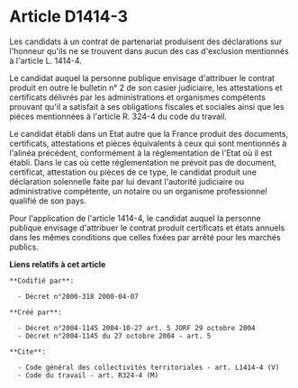 # Article D1414-3

Les candidats à un contrat de partenariat produisent des déclarations sur l'honneur qu'ils ne se trouvent dans aucun des cas
d'exclusion mentionnés à l'article L. 1414-4. 

Le candidat auquel la personne publique envisage d'attribuer le contrat produit en outre le bulletin n° 2 de son casier
judiciaire, les attestations et certificats délivrés par les administrations et organismes compétents prouvant qu'il a
satisfait à ses obligations fiscales et sociales ainsi que les pièces mentionnées à l'article R. 324-4 du code du travail. 

Le candidat établi dans un Etat autre que la France produit des documents, certificats, attestations et pièces équivalents à
ceux qui sont mentionnés à l'alinéa précédent, conformément à la réglementation de l'Etat où il est établi. Dans le cas où
cette réglementation ne prévoit pas de document, certificat, attestation ou pièces de ce type, le candidat produit une
déclaration solennelle faite par lui devant l'autorité judiciaire ou administrative compétente, un notaire ou un organisme
professionnel qualifié de son pays. 

Pour l'application de l'article 1414-4, le candidat auquel la personne publique envisage d'attribuer le contrat produit
certificats et états annuels dans les mêmes conditions que celles fixées par arrêté pour les marchés publics.

**Liens relatifs à cet article**

	**Codifié par**:

	  - Décret n°2000-318 2000-04-07

	**Créé par**:

	  - Décret n°2004-1145 2004-10-27 art. 5 JORF 29 octobre 2004
	  - Décret n°2004-1145 du 27 octobre 2004 - art. 5

	**Cite**:

	  - Code général des collectivités territoriales - art. L1414-4 (V)
	  - Code du travail - art. R324-4 (M)
